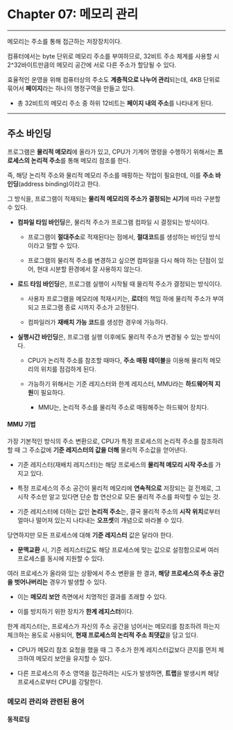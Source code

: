 # Chapter 07: 메모리 관리

---

메모리는 주소를 통해 접근하는 저장장치이다.

컴퓨터에서는 byte 단위로 메모리 주소를 부여하므로, 32비트 주소 체계를 사용할 시 2^32바이트만큼의 메모리 공간에 서로 다른 주소가 할당될 수 있다.

효율적인 운영을 위해 컴퓨터상의 주소도 **계층적으로 나누어 관리**되는데, 4KB 단위로 묶어서 **페이지**라는 하나의 행정구역을 만들고 있다.

- 총 32비트의 메모리 주소 중 하위 12비트는 **페이지 내의 주소**를 나타내게 된다.

---

## 주소 바인딩

프로그램은 **물리적 메모리**에 올라가 있고, CPU가 기계어 명령을 수행하기 위해서는 **프로세스의 논리적 주소**를 통해 메모리 참조를 한다.

즉, 해당 논리적 주소와 물리적 메모리 주소를 매핑하는 작업이 필요한데, 이를 **주소 바인딩**(address binding)이라고 한다.

그 방식을, 프로그램이 적재되는 **물리적 메모리의 주소가 결정되는 시기**에 따라 구분할 수 있다.

- **컴파일 타임 바인딩**은, 물리적 주소가 프로그램 컴파일 시 결정되는 방식이다.
  
  - 프로그램이 **절대주소**로 적재된다는 점에서, **절대코드**를 생성하는 바인딩 방식이라고 말할 수 있다.
  
  - 프로그램의 물리적 주소를 변경하고 싶으면 컴파일을 다시 해야 하는 단점이 있어, 현대 시분할 환경에서 잘 사용하지 않는다.

- **로드 타임 바인딩**은, 프로그램 실행이 시작될 때 물리적 주소가 결정되는 방식이다.
  
  - 사용자 프로그램을 메모리에 적재시키는, **로더**의 책임 하에 물리적 주소가 부여되고 프로그램 종료 시까지 주소가 고정된다.
  
  - 컴파일러가 **재배치 가능 코드**를 생성한 경우에 가능하다.

- **실행시간 바인딩**은, 프로그램 실행 이후에도 물리적 주소가 변경될 수 있는 방식이다.
  
  - CPU가 논리적 주소를 참조할 때마다, **주소 매핑 테이블**을 이용해 물리적 메모리의 위치를 점검하게 된다.
  
  - 가능하기 위해서는 기준 레지스터와 한계 레지스터, MMU라는 **하드웨어적 지원**이 필요하다.
    
    - MMU는, 논리적 주소를 물리적 주소로 매핑해주는 하드웨어 장치다.

#### MMU 기법

가장 기본적인 방식의 주소 변환으로, CPU가 특정 프로세스의 논리적 주소를 참조하려할 때 그 주소값에 **기준 레지스터의 값을 더해** 물리적 주소값을 얻어낸다.

- 기준 레지스터(재배치 레지스터)는 해당 프로세스의 **물리적 메모리 시작 주소**를 가지고 있다.

- 특정 프로세스의 주소 공간이 물리적 메모리에 **연속적으로** 저장되는 걸 전제로, 그 시작 주소만 알고 있다면 단순 합 연산으로 모든 물리적 주소를 파악할 수 있는 것.

- 기준 레지스터에 더하는 값인 **논리적 주소**는, 결국 물리적 주소의 **시작 위치**로부터 얼마나 떨어져 있는지 나타내는 **오프셋**의 개념으로 바라볼 수 있다.

당연하지만 모든 프로세스에 대해 **기준 레지스터** 값은 달라야 한다.

- **문맥교환** 시, 기준 레지스터값도 해당 프로세스에 맞는 값으로 설정함으로써 여러 프로세스를 동시에 지원할 수 있다.

여러 프로세스가 올라와 있는 상황에서 주소 변환을 한 결과, **해당 프로세스의 주소 공간을 벗어나버리는** 경우가 발생할 수 있다.

- 이는 **메모리 보안** 측면에서 치명적인 결과를 초래할 수 있다.

- 이를 방지하기 위한 장치가 **한계 레지스터**이다.

한계 레지스터는, 프로세스가 자신의 주소 공간을 넘어서는 메모리를 참조하려 하는지 체크하는 용도로 사용되어, **현재 프로세스의 논리적 주소 최댓값**을 담고 있다.

- CPU가 메모리 참조 요청을 했을 때 그 주소가 한계 레지스터값보다 큰지를 먼저 체크하여 메모리 보안을 유지할 수 있다.

- 다른 프로세스의 주소 영역을 접근하려는 시도가 발생하면, **트랩**을 발생시켜 해당 프로세스로부터 CPU를 강탈한다.

### 메모리 관리와 관련된 용어

#### 동적로딩


